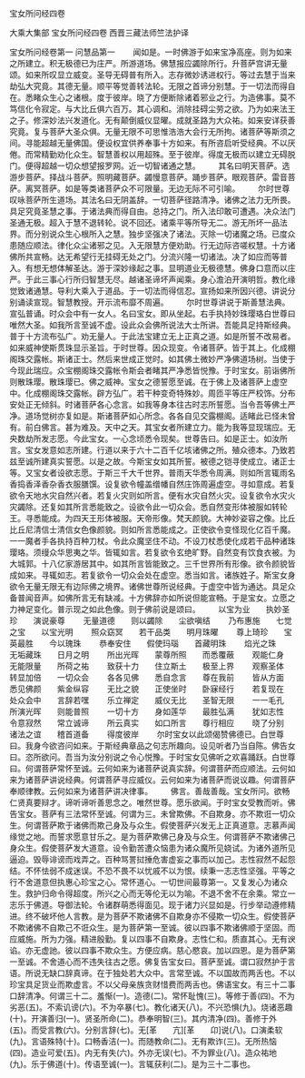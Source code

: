 <!-- { "loadSidebar": true } -->
宝女所问经四卷


大乘大集部
宝女所问经四卷
西晋三藏法师竺法护译


宝女所问经卷第一
问慧品第一
　　闻如是。一时佛游于如来宝净高座。则为如来之所建立。积无极德已为庄严。所游道场。佛慧报应蠲除所行。升菩萨宫讲无量颂。如来所叹显立威变。圣导无碍普有所入。志存微妙诱进权行。等过去慧于当来劫弘大究竟。其德无量。顺平等觉善转法轮。无限之首谛分别慧。于一切法而得自在。悉睹众生心之诸根。度于彼岸。晓了方便断除诸着邪业之行。为造佛事。莫不笃信化令寂定。与大比丘俱六百万。其心调和。消除挂碍尘劳之欲。乃为如来法王之子。修深妙法兴发道化。无有颠倒威仪显曜。成就圣路为大众祐。如来安详获善究竟。复与菩萨大圣众俱。无量无限不可思惟浩浩大会行无所拘。诸菩萨等斯须之间。寻能超越无量佛国。便设权宜供养奉事十方如来。有所咨启听受经典。不以厌倦。而常精勤劝化众生。智慧善权以用超殊。至于彼岸。得度无极而以建立无碍脱门。便得超越一切众想望报罗网。近一切智诸通之慧。
　　其名曰明天菩萨。选游步菩萨。择战斗菩萨。照明藏菩萨。蠲慢意菩萨。踊步菩萨。眼观菩萨。雷音菩萨。离冥菩萨。如是等类诸菩萨众不可限量。无边无际不可引喻。
　　尔时世尊叹咏菩萨所生道场。其法名曰无阴盖辞。一切菩萨径路清净。诸佛之法力无所畏。具足究竟圣慧之事。于诸法典而得自由。总持之门。所入法印敢可遭遇。决众法门圣通无极。超入于慧不退转轮。说不回还。诸乘平等所导无二。游无所坏一品法界。而分别说众生心根所入之慧。独步坚强决了诸法。灭除一切诸魔之场。已度众患随应顺法。律化众尘诸邪之见。入无限慧方便劝助。行无边际咨嗟权慧。十方诸佛所共宣畅。达无希望行无挂碍无处之门。分流兴隆一切诸法。决了如应而等普入。有想无想体解圣达。游于深妙缘起之事。显明道业无极德慧。佛身口意而以庄严。于此三事心行所归智慧无尽。越诸圣谛坏声闻乘。身心澹泊开演明哲。教化缘觉致诸通慧。导利大乘入于道品。于一切法而得信忍。宣扬如来所因兴德。讲说分别诵读宣现。智慧教授。开示流布靡不周遍。
　　尔时世尊讲说于斯善慧法典。宣弘普诵。时众会中有一女人。名曰宝女。即从坐起。右手执持妙珠璎珞白世尊曰唯然大圣。如我所言至诚不虚。设此众会佛所说法大士所讲。吾能具足持斯经典。普于十方流布弘广。劝无量人。于此法宝建立无上正真之道。如是所誓不改易者。如来威神使斯贯珠显示圣旨。于时世尊。因众现变。令诸菩萨。皆于其上。化成棚阁珠交露帐。斯诸正士。然后来世成正觉时。如其佛土微妙严净佛道场树。当使于今现此瑞应。众宝棚阁珠交露帐令斯会者睹其严净悉皆悦豫。于时宝女。前诣佛所则散珠璎。散珠璎已。佛之威神。宝女之德誓愿至诚。在于佛上及诸菩萨上虚空中。化成棚阁珠交露帐。辟方弘广。若干种变奇特殊妙。周匝平等庄严校饰。分布安处正无倾斜。时诸菩萨各心念言。如我等身本往古时志所誓愿。当令吾等佛土严净。道场觉树亦复如是。斯诸菩萨如心所念。各各自见交露棚阁。适睹此已怪未曾有。前白佛言。甚为难及。天中之天。其宝女者所建立力。能为我等显现瑞应。无央数劫所发志愿。今此宝女。一心念顷悉令现矣。世尊告曰。如是正士。如汝所言。宝女发意如志所建。行道以来于六十二百千亿垓诸佛之所。殖众德本。乃致若兹至诚所建真实誓愿。以是之故。今斯宝女如其所誓。被德之铠寻使成立。诸正士等。又宝女者设欲志愿。于斯三千大千世界。普雨天华悉令周满。则如所言辄雨名香捣香泽香杂香衣服膳馔。设复欲令幢盖缯幡自然庄饰周遍虚空。寻如意成。若复欲令天地水灾自然兴者。若复火灾则如所言。便有水灾自然火灾。设复欲令水灾火灾蠲除。还复如其所言悉能致之。设欲令此一切众会。悉自然变形体被服如转轮王。寻悉能成。为四天王形体被服。天帝形像。梵天颜貌。大神妙姿容之像。比丘比丘尼清信士清信女色像颜貌。则如所言悉能成之。正使欲令变怪现化亿百千魔。一一魔者手各执持百种刀杖。令此众魔坚住不动。不设刀杖悉使化成若干品种诸珠璎珞。须缦众华思夷之华。皆辄如言。若复欲令玄绝旷野。自然变有饮食衣被。为大城郭。十八亿家游居其中。如其所言皆能致之。三千世界所有形像。欲令颜貌皆成如来。寻辄如志。若复欲令一切众会处在虚空。悉当如言。诸族姓子。斯宝女身欲令无量无限无有边际佛之境界。诸佛世尊所说经典。于虚空中皆为通达。具足众备普闻音声。如佛所言无有缺减。十方佛辞亦如所说但能宣畅。于是宝女。立愿之力神足变化。普示现之如此色像。则于佛前说是颂曰。
　　以宝为业　　执妙圣珍　　演说豪尊
　　无量道德　　则以蠲除　　尘欲嗔结
　　乃布惠施　　七觉之宝　　以宝光明
　　照众窈冥　　若干品类　　明月珠曜
　　尊上琦珍　　宝英最胜　　今以瑰珠
　　恭奉安住　　假使玛瑙　　首藏明珠
　　焰光之珠　　无垢藏珠　　日月之明
　　所出光晖　　蒙尊所照　　而悉覆蔽
　　观能仁身　　无能限量　　所荷之祐
　　致获十力　　住立斯土　　极至上界
　　观察圣体　　转显加倍　　一切众会
　　各各见佛　　悉自念言　　尊在我前
　　皆从方面　　悉见佛颜　　紫金纵容
　　无比之貌　　正使坐时　　卧寐经行
　　若复现在　　处众会中　　言辞若嘿
　　乐立禅定　　威仪无比　　圣智无限
　　一一毛孔　　所演光晖　　则能普照
　　一切十方　　身如莲华　　最胜弘满
　　犹如志性　　令意寂然　　常立诚谛
　　所云真实　　如口所言　　尊行相应
　　晓了分别　　诸法之谊　　稽首道备
　　得度彼岸
　　尔时宝女以此颂偈赞佛德已。白世尊曰。我身今欲咨问如来。于斯经典章品之句志所趣向。设见听者乃当自陈。佛告女曰。恣所欲问。吾当为汝分别说之令心悦豫。于时宝女见佛听之欢喜踊跃。白世尊曰。何谓菩萨常怀至诚。云何如来为诸菩萨说真实辞。何谓菩萨而应顺法。云何如来为诸菩萨讲说经典。何谓菩萨寻应威仪。云何如来为诸菩萨而说议趣。何谓菩萨奉顺律教。云何如来为诸菩萨讲决律事。
　　佛言。善哉善哉。宝女所问。欲畅仁贤真要辩才。谛听谛听善思念之。唯然世尊。愿乐欲闻。于时宝女受教而听。佛告宝女。菩萨有三法常怀至诚。何谓为三。未曾欺佛。不自欺身。亦不欺诳一切众生。何谓菩萨欺于诸佛而欺己身及与众生。假使菩萨兴发无上正真道意。志慕声闻缘觉之地。而誓求愿意甘乐之。是为菩萨欺佛己身及与众生。何谓菩萨不欺诸佛己身众生。假使菩萨发大道意。设令勤苦遭众恼患为诸众魔所见娆试。为诸外道所见逼迫。毁辱诽谤而戏弄之。百种骂詈挝捶危害虚妄之事而以加己。志性寂然不起怨结。不怀怯弱不成迷误。不恐不畏不以忧戚不以为恨。续秉一志志性坚强。平等之行不舍道意但执惠心珍宝之心。常怀道心。一切世间最尊第一。又复发心为诸众生。救护归命令得超度。所兴之心而无等伦无以为喻。不退不舍不在余乘。常立一志乐于佛道。导御法轮。令诸群萌悉得面见。现于诸力兴显如是。行步举动遵修精进。终不破坏他人言教。是为菩萨不欺诸佛不自欺身亦不侵欺一切众生。假使菩萨不欺诸佛不自欺己不诳众生。是为菩萨第一至诚。彼以四事不欺诸佛顺于坚固。而应威施。所为力强。精进殷勤。复以四事不自欺身。志性仁和。质直其心。无有谀谄。亦无虚訑。彼以四事不欺众生。方便应病。慈心愍哀。加以四恩。是为菩萨第一至诚。不舍道心而不违失往古之愿。佛复告宝女曰。菩萨至诚。谓口寂然护于言语。所说无缺口辞真谛。在于独处若大众中。言常至诚。不以国故而两舌也。不以珍宝具足货业而欺虚言。不以父母亲族贪财惜费而两舌也。佛语宝女。有三十二事口辞清净。何谓三十二。羞惭(一)。造德(二)。常怀耻愧(三)。等修于善(四)。不为劣恶(五)。不索讥谤(六)。不为卒暴(七)。教化诸天(八)。不兴恐惧(九)。烧诸恶趣(十)。开演善归(一)。贤圣所命(二)。恭奉明智(三)。其内清净(四)。善修于外(五)。而受言教(六)。分别言辞(七)。无[革　　亢][革　　卬]说(八)。口演柔软(九)。言语殊特(十)。口畅香洁(一)。而随教命(二)。无有欺诈(三)。无所热恼(四)。造业可爱(五)。内无有失(六)。外亦无误(七)。不为罪业(八)。造众祐地(九)。乐于佛道(十)。传语至诚(一)。言辄获利(二)。是为三十二事也。
